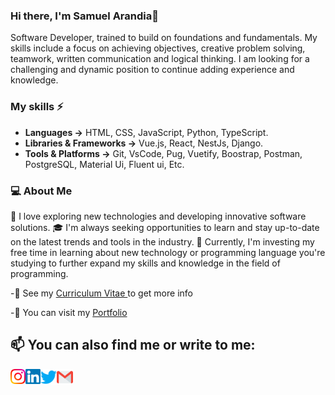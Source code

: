 ### Hi there, I'm Samuel Arandia👋
 
Software Developer, trained to build on foundations and fundamentals. My skills include a focus on achieving objectives, creative problem solving, teamwork, written communication and logical thinking. I am looking for a challenging and dynamic position to continue adding experience and knowledge.

### My skills ⚡
- **Languages →** HTML, CSS, JavaScript, Python, TypeScript.
- **Libraries & Frameworks →** Vue.js, React, NestJs, Django. 
- **Tools & Platforms →** Git, VsCode, Pug, Vuetify, Boostrap, Postman, PostgreSQL, Material Ui, Fluent ui, Etc.

<h3>💻 About Me </h3>
🤔 I love exploring new technologies and developing innovative software solutions.
🎓 I'm always seeking opportunities to learn and stay up-to-date on the latest trends and tools in the industry.
🌱 Currently, I'm investing my free time in learning about new technology or programming language you're studying to further expand my skills and knowledge in the field of programming.

-📝 See my <a href='https://drive.google.com/file/d/1HOzfNFePgtimB2pfdCAOoc_t9QO8RQ9u/view?usp=sharing'> Curriculum Vitae </a> to get more info

-🔭 You can visit my <a href='https://samuelarandia.com'> Portfolio </a>

## 📫 You can also find me or write to me:
  <a href="https://www.instagram.com/samuel_arandia/">
    <img align="left" alt="Satyam Goyal | Instagram" width="24px" src="https://github.com/SatYu26/SatYu26/blob/master/Assets/Instagram.svg" />
  </a> &nbsp;&nbsp;
  <a href="https://www.linkedin.com/in/samuel-arandia/">
    <img align="left" alt="Samuel Arandia | Linkedin" width="24px" src="https://github.com/SatYu26/SatYu26/blob/master/Assets/Linkedin.svg" />
  </a> &nbsp;&nbsp;
  <a href="https://twitter.com/arandia_samuel">
    <img align="left" alt="Samuel Arandia | Twitter" width="26px" src="https://github.com/SatYu26/SatYu26/blob/master/Assets/Twitter.svg" />
  </a> &nbsp;&nbsp;
  <a href="mailto:samuelarandia@gmail.com">
    <img align="left" alt="Samuel Arandia | Gmail" width="26px" src="https://github.com/SatYu26/SatYu26/blob/master/Assets/Gmail.svg" />
  </a>

<!--
**samuelArandia/samuelarandia** is a ✨ _special_ ✨ repository because its `README.md` (this file) appears on your GitHub profile.

Here are some ideas to get you started:

- 🔭 I’m currently working on ...
- 🌱 I’m currently learning ...
- 👯 I’m looking to collaborate on ...
- 🤔 I’m looking for help with ...
- 💬 Ask me about ...
- 📫 How to reach me: ...
- 😄 Pronouns: ...
- ⚡ Fun fact: ...
-->

